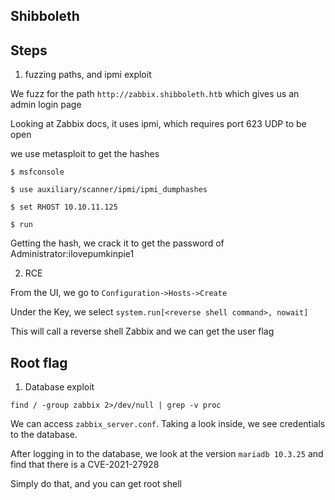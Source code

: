 Shibboleth
---

## Steps

1. fuzzing paths, and ipmi exploit

We fuzz for the path `http://zabbix.shibboleth.htb` which gives us an admin login page

Looking at Zabbix docs, it uses ipmi, which requires port 623 UDP to be open

we use metasploit to get the hashes

```
$ msfconsole

$ use auxiliary/scanner/ipmi/ipmi_dumphashes

$ set RHOST 10.10.11.125

$ run
```

Getting the hash, we crack it to get the password of Administrator:ilovepumkinpie1


2. RCE

From the UI, we go to `Configuration->Hosts->Create`

Under the Key, we select `system.run[<reverse shell command>, nowait]`

This will call a reverse shell Zabbix and we can get the user flag


## Root flag

1. Database exploit

`find / -group zabbix 2>/dev/null | grep -v proc`

We can access `zabbix_server.conf`. Taking a look inside, we see credentials to the database.

After logging in to the database, we look at the version `mariadb 10.3.25` and find that there is a CVE-2021-27928

Simply do that, and you can get root shell

